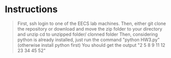 # Instructions
> First, ssh login to one of the EECS lab machines.
> Then, either git clone the repository or download and move the zip folder to your directory and unzip
> cd to unzipped folder/ clonned folder
> Then, considering python is already installed, just run the command "python HW3.py" (otherwise install python first)
> You should get the output "2 5 8 9 11 12 23 34 45 52"
